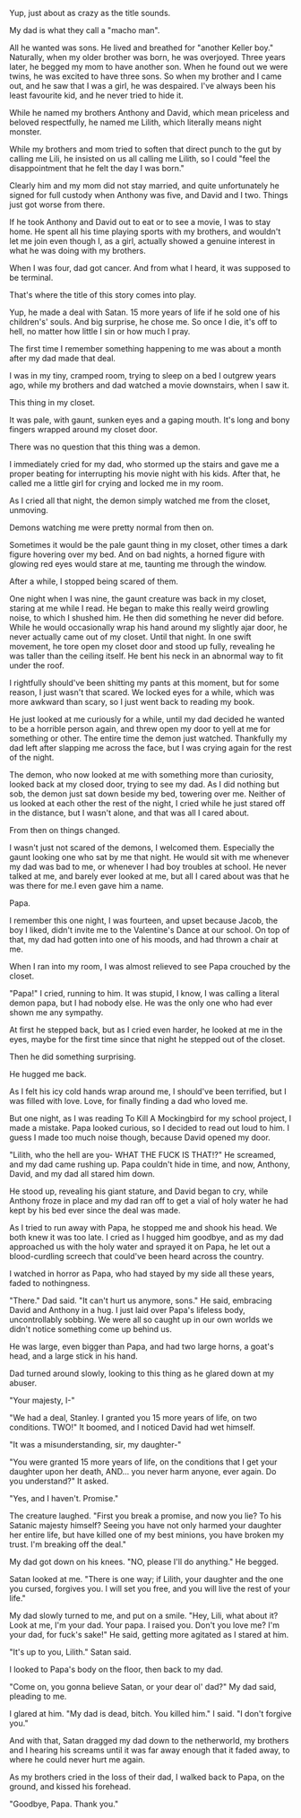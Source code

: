 Yup, just about as crazy as the title sounds. 

My dad is what they call a "macho man". 

All he wanted was sons. He lived and breathed for "another Keller boy." Naturally, when my older brother was born, he was overjoyed. Three years later, he begged my mom to have another son. When he found out we were twins, he was excited to have three sons. So when my brother and I came out, and he saw that I was a girl, he was despaired. I've always been his least favourite kid, and he never tried to hide it. 

While he named my brothers Anthony and David, which mean priceless and beloved respectfully, he named me Lilith, which literally means night monster. 

While my brothers and mom tried to soften that direct punch to the gut by calling me Lili, he insisted on us all calling me Lilith, so I could "feel the disappointment that he felt the day I was born." 

Clearly him and my mom did not stay married, and quite unfortunately he signed for full custody when Anthony was five, and David and I two. Things just got worse from there.

If he took Anthony and David out to eat or to see a movie, I was to stay home. He spent all his time playing sports with my brothers, and wouldn't let me join even though I, as a girl, actually showed a genuine interest in what he was doing with my brothers.

When I was four, dad got cancer. And from what I heard, it was supposed to be terminal. 

That's where the title of this story comes into play. 

Yup, he made a deal with Satan. 15 more years of life if he sold one of his children's' souls. And big surprise, he chose me. So once I die, it's off to hell, no matter how little I sin or how much I pray. 

The first time I remember something happening to me was about a month after my dad made that deal.

I was in my tiny, cramped room, trying to sleep on a bed I outgrew years ago, while my brothers and dad watched a movie downstairs, when I saw it.

This thing in my closet. 

It was pale, with gaunt, sunken eyes and a gaping mouth. It's long and bony fingers wrapped around my closet door. 

There was no question that this thing was a demon. 

I immediately cried for my dad, who stormed up the stairs and gave me a proper beating for interrupting his movie night with his kids. After that, he called me a little girl for crying and locked me in my room. 

As I cried all that night, the demon simply watched me from the closet, unmoving. 

Demons watching me were pretty normal from then on. 

Sometimes it would be the pale gaunt thing in my closet, other times a dark figure hovering over my bed. And on bad nights, a horned figure with glowing red eyes would stare at me, taunting me through the window. 

After a while, I stopped being scared of them.

One night when I was nine, the gaunt creature was back in my closet, staring at me while I read. He began to make this really weird growling noise, to which I shushed him. He then did something he never did before. While he would occasionally wrap his hand around my slightly ajar door, he never actually came out of my closet. Until that night. In one swift movement, he tore open my closet door and stood up fully, revealing he was taller than the ceiling itself. He bent his neck in an abnormal way to fit under the roof.

I rightfully should've been shitting my pants at this moment, but for some reason, I just wasn't that scared. We locked eyes for a while, which was more awkward than scary, so I just went back to reading my book. 

He just looked at me curiously for a while, until my dad decided he wanted to be a horrible person again, and threw open my door to yell at me for something or other. The entire time the demon just watched. Thankfully my dad left after slapping me across the face, but I was crying again for the rest of the night.

The demon, who now looked at me with something more than curiosity, looked back at my closed door, trying to see my dad. As I did nothing but sob, the demon just sat down beside my bed, towering over me. Neither of us looked at each other the rest of the night, I cried while he just stared off in the distance, but I wasn't alone, and that was all I cared about. 

From then on things changed. 

I wasn't just not scared of the demons, I welcomed them. Especially the gaunt looking one who sat by me that night. He would sit with me whenever my dad was bad to me, or whenever I had boy troubles at school. He never talked at me, and barely ever looked at me, but all I cared about was that he was there for me.I even gave him a name. 

Papa. 

I remember this one night, I was fourteen, and upset because Jacob, the boy I liked, didn't invite me to the Valentine's Dance at our school. On top of that, my dad had gotten into one of his moods, and had thrown a chair at me. 

When I ran into my room, I was almost relieved to see Papa crouched by the closet. 

"Papa!" I cried, running to him. It was stupid, I know, I was calling a literal demon papa, but I had nobody else. He was the only one who had ever shown me any sympathy. 

At first he stepped back, but as I cried even harder, he looked at me in the eyes, maybe for the first time since that night he stepped out of the closet. 

Then he did something surprising.

He hugged me back.

 As I felt his icy cold hands wrap around me, I should've been terrified, but I was filled with love. Love, for finally finding a dad who loved me. 

But one night, as I was reading To Kill A Mockingbird for my school project, I made a mistake. Papa looked curious, so I decided to read out loud to him. I guess I made too much noise though, because David opened my door.

"Lilith, who the hell are you- WHAT THE FUCK IS THAT!?" He screamed, and my dad came rushing up. Papa couldn't hide in time, and now, Anthony, David, and my dad all stared him down. 

He stood up, revealing his giant stature, and David began to cry, while Anthony froze in place and my dad ran off to get a vial of holy water he had kept by his bed ever since the deal was made. 

As I tried to run away with Papa, he stopped me and shook his head. We both knew it was too late. I cried as I hugged him goodbye, and as my dad approached us with the holy water and sprayed it on Papa, he let out a blood-curdling screech that could've been heard across the country. 

I watched in horror as Papa, who had stayed by my side all these years, faded to nothingness. 

"There." Dad said. "It can't hurt us anymore, sons." He said, embracing David and Anthony in a hug.  I just laid over Papa's lifeless body, uncontrollably sobbing. We were all so caught up in our own worlds we didn't notice something come up behind us. 

He was large, even bigger than Papa, and had two large horns, a goat's head, and a large stick in his hand. 

Dad turned around slowly, looking to this thing as he glared down at my abuser. 

"Your majesty, I-"

"We had a deal, Stanley. I granted you 15 more years of life, on two conditions. TWO!" It boomed, and I noticed David had wet himself. 

"It was a misunderstanding, sir, my daughter-" 

"You were granted 15 more years of life, on the conditions that I get your daughter upon her death, AND... you never harm anyone, ever again. Do you understand?" It asked.

"Yes, and I haven't. Promise." 

The creature laughed. "First you break a promise, and now you lie? To his Satanic majesty himself? Seeing you have not only harmed your daughter her entire life, but have killed one of my best minions, you have broken my trust. I'm breaking off the deal." 

My dad got down on his knees. "NO, please I'll do anything." He begged.

Satan looked at me. "There is one way; if Lilith, your daughter and the one you cursed, forgives you. I will set you free, and you will live the rest of your life."

My dad slowly turned to me, and put on a smile. "Hey, Lili, what about it? Look at me, I'm your dad. Your papa. I raised you. Don't you love me? I'm your dad, for fuck's sake!" He said, getting more agitated as I stared at him.

"It's up to you, Lilith." Satan said.

I looked to Papa's body on the floor, then back to my dad. 

"Come on, you gonna believe Satan, or your dear ol' dad?" My dad said, pleading to me.

I glared at him. "My dad is dead, bitch. You killed him." I said. "I don't forgive you." 

And with that, Satan dragged my dad down to the netherworld, my brothers and I hearing his screams until it was far away enough that it faded away, to where he could never hurt me again. 

As my brothers cried in the loss of their dad, I walked back to Papa, on the ground, and kissed his forehead. 

"Goodbye, Papa. Thank you."